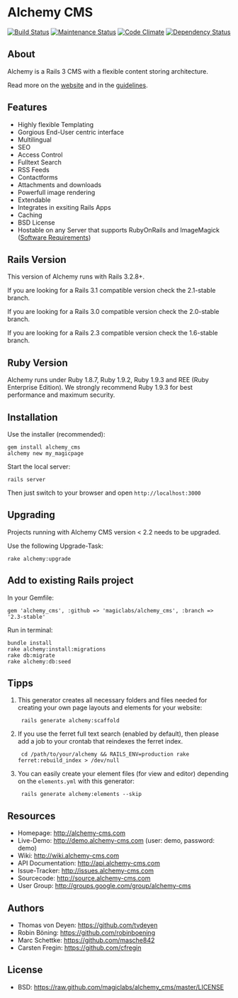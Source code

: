 Alchemy CMS
===========

[![Build Status](https://secure.travis-ci.org/magiclabs/alchemy_cms.png?branch=2.3-stable)](http://travis-ci.org/magiclabs/alchemy_cms)
[![Maintenance Status](http://stillmaintained.com/magiclabs/alchemy_cms.png)](http://stillmaintained.com/magiclabs/alchemy_cms)
[![Code Climate](https://codeclimate.com/badge.png)](https://codeclimate.com/github/magiclabs/alchemy_cms)
[![Dependency Status](https://gemnasium.com/magiclabs/alchemy_cms.png)](https://gemnasium.com/magiclabs/alchemy_cms)

About
-----

Alchemy is a Rails 3 CMS with a flexible content storing architecture.

Read more on the [website](http://alchemy-cms.com) and in the [guidelines](http://guides.alchemy-cms.com).

Features
--------

- Highly flexible Templating
- Gorgious End-User centric interface
- Multilingual
- SEO
- Access Control
- Fulltext Search
- RSS Feeds
- Contactforms
- Attachments and downloads
- Powerfull image rendering
- Extendable
- Integrates in exsiting Rails Apps
- Caching
- BSD License
- Hostable on any Server that supports RubyOnRails and ImageMagick ([Software Requirements](https://github.com/magiclabs/alchemy_cms/wiki/Software-Requirements))

Rails Version
-------------

This version of Alchemy runs with Rails 3.2.8+.

If you are looking for a Rails 3.1 compatible version check the 2.1-stable branch.

If you are looking for a Rails 3.0 compatible version check the 2.0-stable branch.

If you are looking for a Rails 2.3 compatible version check the 1.6-stable branch.

Ruby Version
------------

Alchemy runs under Ruby 1.8.7, Ruby 1.9.2, Ruby 1.9.3 and REE (Ruby Enterprise Edition).
We strongly recommend Ruby 1.9.3 for best performance and maximum security.

Installation
------------

Use the installer (recommended):

    gem install alchemy_cms
    alchemy new my_magicpage

Start the local server:

    rails server

Then just switch to your browser and open `http://localhost:3000`

Upgrading
------------

Projects running with Alchemy CMS version < 2.2 needs to be upgraded.

Use the following Upgrade-Task:

    rake alchemy:upgrade


Add to existing Rails project
-----------------------------

In your Gemfile:

    gem 'alchemy_cms', :github => 'magiclabs/alchemy_cms', :branch => '2.3-stable'

Run in terminal:

    bundle install
    rake alchemy:install:migrations
    rake db:migrate
    rake alchemy:db:seed

Tipps
-----

1. This generator creates all necessary folders and files needed for creating your own page layouts and elements for your website:

        rails generate alchemy:scaffold

2. If you use the ferret full text search (enabled by default), then please add a job to your crontab that reindexes the ferret index.

        cd /path/to/your/alchemy && RAILS_ENV=production rake ferret:rebuild_index > /dev/null

3. You can easily create your element files (for view and editor) depending on the `elements.yml` with this generator:

        rails generate alchemy:elements --skip

Resources
---------

* Homepage: <http://alchemy-cms.com>
* Live-Demo: <http://demo.alchemy-cms.com> (user: demo, password: demo)
* Wiki: <http://wiki.alchemy-cms.com>
* API Documentation: <http://api.alchemy-cms.com>
* Issue-Tracker: <http://issues.alchemy-cms.com>
* Sourcecode: <http://source.alchemy-cms.com>
* User Group: <http://groups.google.com/group/alchemy-cms>

Authors
---------

* Thomas von Deyen: <https://github.com/tvdeyen>
* Robin Böning: <https://github.com/robinboening>
* Marc Schettke: <https://github.com/masche842>
* Carsten Fregin: <https://github.com/cfregin>

License
-------

* BSD: <https://raw.github.com/magiclabs/alchemy_cms/master/LICENSE>
